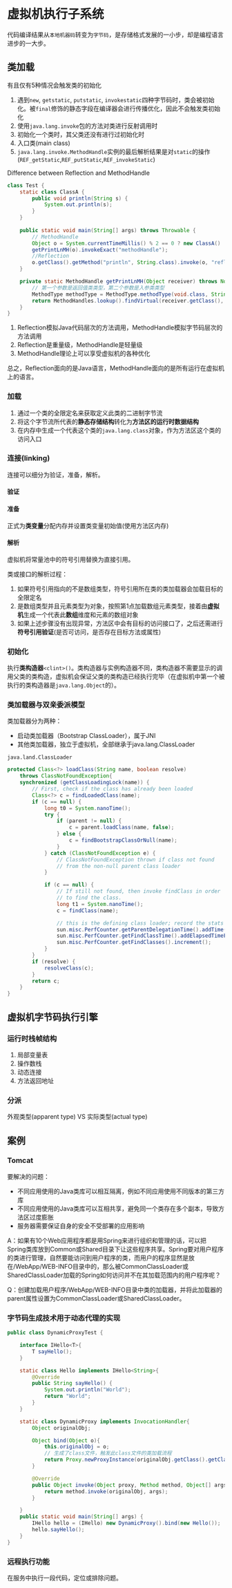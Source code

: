# 虚拟机执行子系统
代码编译结果从`本地机器码`转变为`字节码`，是存储格式发展的一小步，却是编程语言进步的一大步。

## 类加载
有且仅有5种情况会触发类的初始化
1. 遇到`new`, `getstatic`, `putstatic`, `invokestatic`四种字节码时，类会被初始化。被`final`修饰的静态字段在编译器会进行传播优化，因此不会触发类初始化
2. 使用`java.lang.invoke`包的方法对类进行反射调用时
3. 初始化一个类时，其父类还没有进行过初始化时
4. 入口类(main class)
5. `java.lang.invoke.MethodHandle`实例的最后解析结果是对`static`的操作(`REF_getStatic`,`REF_putStatic`,`REF_invokeStatic`)

Difference between Reflection and MethodHandle
```Java
class Test {
    static class ClassA {
        public void println(String s) {
            System.out.println(s);
        }
    }
    
    public static void main(String[] args) throws Throwable {
        // MethodHandle
        Object o = System.currentTimeMillis() % 2 == 0 ? new ClassA() : System.out;
        getPrintLnMH(o).invokeExact("methodHandle");
        //Reflection
        o.getClass().getMethod("println", String.class).invoke(o, "reflection");
    }

    private static MethodHandle getPrintLnMH(Object receiver) throws NoSuchMethodException, IllegalAccessException {
        // 第一个参数是返回值类类型，第二个参数是入参类类型
        MethodType methodType = MethodType.methodType(void.class, String.class);
        return MethodHandles.lookup().findVirtual(receiver.getClass(), "println", methodType).bindTo(receiver);
    }
}
```
1. Reflection模拟Java代码层次的方法调用，MethodHandle模拟字节码层次的方法调用
2. Reflection是重量级，MethodHandle是轻量级
3. MethodHandle理论上可以享受虚拟机的各种优化

总之，Reflection面向的是Java语言，MethodHandle面向的是所有运行在虚拟机上的语言。



### 加载
1. 通过一个类的全限定名来获取定义此类的二进制字节流
2. 将这个字节流所代表的**静态存储结构**转化为**方法区的运行时数据结构**
3. 在内存中生成一个代表这个类的`java.lang.class`对象，作为方法区这个类的访问入口


### 连接(linking)
连接可以细分为验证，准备，解析。
#### 验证

#### 准备
正式为**类变量**分配内存并设置类变量初始值(使用方法区内存)
#### 解析
虚拟机将常量池中的符号引用替换为直接引用。

类或接口的解析过程：

1. 如果符号引用指向的不是数组类型，符号引用所在类的类加载器会加载目标的全限定名
2. 是数组类型并且元素类型为对象，按照第1点加载数组元素类型，接着由**虚拟机**生成一个代表此**数组**维度和元素的数组对象
3. 如果上述步骤没有出现异常，方法区中会有目标的访问接口了，之后还需进行**符号引用验证**(是否可访问，是否存在目标方法或属性)

### 初始化
执行**类构造器**`<clint>()`。类构造器与实例构造器不同，类构造器不需要显示的调用父类的类构造，虚拟机会保证父类的类构造已经执行完毕（在虚拟机中第一个被执行的类构造器是`java.lang.Object`的）。

### 类加载器与双亲委派模型
类加载器分为两种：
- 启动类加载器（Bootstrap ClassLoader），属于JNI
- 其他类加载器，独立于虚拟机，全部继承于java.lang.ClassLoader

`java.land.ClassLoader`
```Java
protected Class<?> loadClass(String name, boolean resolve)
    throws ClassNotFoundException{
    synchronized (getClassLoadingLock(name)) {
        // First, check if the class has already been loaded
        Class<?> c = findLoadedClass(name);
        if (c == null) {
            long t0 = System.nanoTime();
            try {
                if (parent != null) {
                    c = parent.loadClass(name, false);
                } else {
                    c = findBootstrapClassOrNull(name);
                }
            } catch (ClassNotFoundException e) {
                // ClassNotFoundException thrown if class not found
                // from the non-null parent class loader
            }

            if (c == null) {
                // If still not found, then invoke findClass in order
                // to find the class.
                long t1 = System.nanoTime();
                c = findClass(name);

                // this is the defining class loader; record the stats
                sun.misc.PerfCounter.getParentDelegationTime().addTime(t1 - t0);
                sun.misc.PerfCounter.getFindClassTime().addElapsedTimeFrom(t1);
                sun.misc.PerfCounter.getFindClasses().increment();
            }
        }
        if (resolve) {
            resolveClass(c);
        }
        return c;
    }
}
```

## 虚拟机字节码执行引擎
### 运行时栈帧结构
1. 局部变量表
2. 操作数栈
3. 动态连接
4. 方法返回地址

### 分派
外观类型(apparent type) VS 实际类型(actual type)

## 案例

### Tomcat
要解决的问题：
- 不同应用使用的Java类库可以相互隔离，例如不同应用使用不同版本的第三方库
- 不同应用使用的Java类库可以互相共享，避免同一个类存在多个副本，导致方法区过度膨胀
- 服务器需要保证自身的安全不受部署的应用影响
 
A：如果有10个Web应用程序都是用Spring来进行组织和管理的话，可以把Spring类库放到Common或Shared目录下让这些程序共享。Spring要对用户程序的类进行管理，自然要能访问到用户程序的类，而用户的程序显然是放在/WebApp/WEB-INFO目录中的，那么被CommonClassLoader或SharedClassLoader加载的Spring如何访问并不在其加载范围内的用户程序呢？


Q：创建加载用户程序/WebApp/WEB-INFO目录中类的加载器，并将此加载器的parent属性设置为CommonClassLoader或SharedClassLoader。


### 字节码生成技术用于动态代理的实现
```Java
public class DynamicProxyTest {

    interface IHello<T>{
        T sayHello();
    }

    static class Hello implements IHello<String>{
        @Override
        public String sayHello() {
            System.out.println("World");
            return "World";
        }
    }

    static class DynamicProxy implements InvocationHandler{
        Object originalObj;

        Object bind(Object o){
            this.originalObj = o;
            // 生成了class文件，触发此class文件的类加载流程
            return Proxy.newProxyInstance(originalObj.getClass().getClassLoader(), originalObj.getClass().getInterfaces(), this);
        }

        @Override
        public Object invoke(Object proxy, Method method, Object[] args) throws Throwable {
            return method.invoke(originalObj, args);
        }

    }
    public static void main(String[] args) {
        IHello hello = (IHello) new DynamicProxy().bind(new Hello());
        hello.sayHello();
    }
}

```
### 远程执行功能
在服务中执行一段代码，定位或排除问题。
